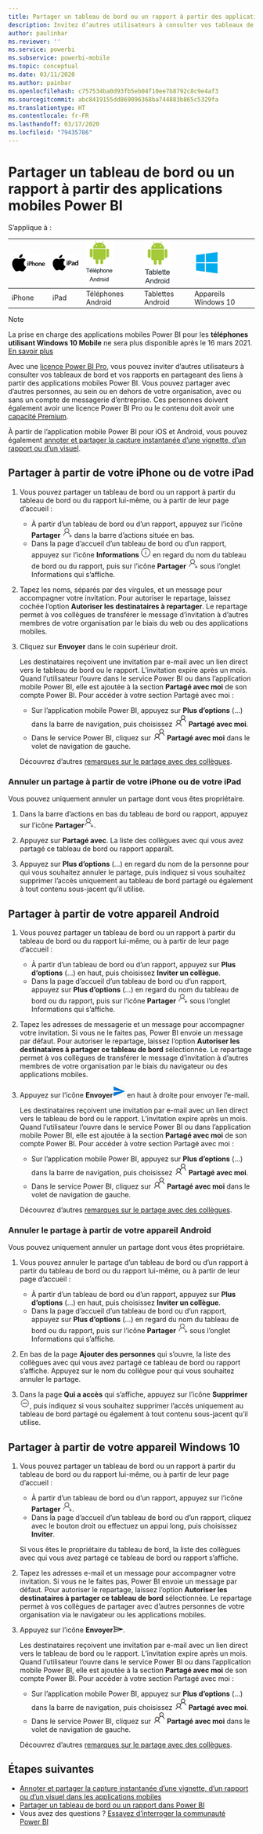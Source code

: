 ```yaml
---
title: Partager un tableau de bord ou un rapport à partir des applications mobiles Power BI
description: Invitez d’autres utilisateurs à consulter vos tableaux de bord et vos rapports en partageant des liens à partir des applications mobiles Power BI. Découvrez comment.
author: paulinbar
ms.reviewer: ''
ms.service: powerbi
ms.subservice: powerbi-mobile
ms.topic: conceptual
ms.date: 03/11/2020
ms.author: painbar
ms.openlocfilehash: c757534ba0d93fb5eb04f10ee7b8792c8c9e4af3
ms.sourcegitcommit: abc8419155dd869096368ba744883b865c5329fa
ms.translationtype: HT
ms.contentlocale: fr-FR
ms.lasthandoff: 03/17/2020
ms.locfileid: "79435786"
---
```

# <a name="share-a-dashboard-or-report-from-the-power-bi-mobile-apps"></a>Partager un tableau de bord ou un rapport à partir des applications mobiles Power BI
S’applique à :

| ![iPhone](./media/mobile-share-dashboard-from-the-mobile-apps/iphone-logo-50-px.png) | ![iPad](./media/mobile-share-dashboard-from-the-mobile-apps/ipad-logo-50-px.png) | ![Téléphone Android](./media/mobile-share-dashboard-from-the-mobile-apps/android-phone-logo-50-px.png) | ![Tablette Android](./media/mobile-share-dashboard-from-the-mobile-apps/android-tablet-logo-50-px.png) | ![Windows 10](./media/mobile-share-dashboard-from-the-mobile-apps/win-10-logo-50-px.png) |
|:--- |:--- |:--- |:--- |:--- |
| iPhone |iPad |Téléphones Android |Tablettes Android |Appareils Windows 10 |

>[!NOTE]
>La prise en charge des applications mobiles Power BI pour les **téléphones utilisant Windows 10 Mobile** ne sera plus disponible après le 16 mars 2021. [En savoir plus](https://go.microsoft.com/fwlink/?linkid=2121400)

Avec une [licence Power BI Pro](../../service-features-license-type.md), vous pouvez inviter d’autres utilisateurs à consulter vos tableaux de bord et vos rapports en partageant des liens à partir des applications mobiles Power BI. Vous pouvez partager avec d’autres personnes, au sein ou en dehors de votre organisation, avec ou sans un compte de messagerie d’entreprise. Ces personnes doivent également avoir une licence Power BI Pro ou le contenu doit avoir une [capacité Premium](../../service-premium-what-is.md).

À partir de l’application mobile Power BI pour iOS et Android, vous pouvez également [annoter et partager la capture instantanée d’une vignette, d’un rapport ou d’un visuel](mobile-annotate-and-share-a-tile-from-the-mobile-apps.md). 

## <a name="share-from-your-iphone-or-ipad"></a>Partager à partir de votre iPhone ou de votre iPad

1. Vous pouvez partager un tableau de bord ou un rapport à partir du tableau de bord ou du rapport lui-même, ou à partir de leur page d’accueil :
    *  À partir d’un tableau de bord ou d’un rapport, appuyez sur l’icône **Partager** ![icône Inviter](././media/mobile-share-dashboard-from-the-mobile-apps/power-bi-android-invite-icon-ss.png) dans la barre d’actions située en bas.
    *  Dans la page d’accueil d’un tableau de bord ou d’un rapport, appuyez sur l’icône **Informations** ![Informations supplémentaires](./media/mobile-share-dashboard-from-the-mobile-apps/power-bi-more-info-icon.png) en regard du nom du tableau de bord ou du rapport, puis sur l’icône **Partager** ![icône Inviter](./media/mobile-share-dashboard-from-the-mobile-apps/power-bi-android-invite-icon-ss.png) sous l’onglet Informations qui s’affiche.
2. Tapez les noms, séparés par des virgules, et un message pour accompagner votre invitation. Pour autoriser le repartage, laissez cochée l’option **Autoriser les destinataires à repartager**. Le repartage permet à vos collègues de transférer le message d’invitation à d’autres membres de votre organisation par le biais du web ou des applications mobiles.
3. Cliquez sur **Envoyer** dans le coin supérieur droit.
   
   Les destinataires reçoivent une invitation par e-mail avec un lien direct vers le tableau de bord ou le rapport. L’invitation expire après un mois. Quand l’utilisateur l’ouvre dans le service Power BI ou dans l’application mobile Power BI, elle est ajoutée à la section **Partagé avec moi** de son compte Power BI. Pour accéder à votre section Partagé avec moi :
   
   * Sur l’application mobile Power BI, appuyez sur **Plus d’options** (...) dans la barre de navigation, puis choisissez ![Partagé avec moi](./././media/mobile-share-dashboard-from-the-mobile-apps/power-bi-shared-with-me-icon.png) **Partagé avec moi**.
   * Dans le service Power BI, cliquez sur ![Partagé avec moi](./././media/mobile-share-dashboard-from-the-mobile-apps/power-bi-shared-with-me-icon.png) **Partagé avec moi** dans le volet de navigation de gauche.
   
   Découvrez d’autres [remarques sur le partage avec des collègues](../../service-share-dashboards.md).

### <a name="unshare-from-your-iphone-or-ipad"></a>Annuler un partage à partir de votre iPhone ou de votre iPad
Vous pouvez uniquement annuler un partage dont vous êtes propriétaire.

1. Dans la barre d’actions en bas du tableau de bord ou rapport, appuyez sur l’icône **Partager**![icône Partager](././media/mobile-share-dashboard-from-the-mobile-apps/power-bi-android-invite-icon-ss.png).
2. Appuyez sur **Partagé avec**. La liste des collègues avec qui vous avez partagé ce tableau de bord ou rapport apparaît.

3. Appuyez sur **Plus d’options** (...) en regard du nom de la personne pour qui vous souhaitez annuler le partage, puis indiquez si vous souhaitez supprimer l’accès uniquement au tableau de bord partagé ou également à tout contenu sous-jacent qu’il utilise.



## <a name="share-from-your-android-device"></a>Partager à partir de votre appareil Android
1. Vous pouvez partager un tableau de bord ou un rapport à partir du tableau de bord ou du rapport lui-même, ou à partir de leur page d’accueil :
    *  À partir d’un tableau de bord ou d’un rapport, appuyez sur **Plus d’options** (...) en haut, puis choisissez **Inviter un collègue**.
    *  Dans la page d’accueil d’un tableau de bord ou d’un rapport, appuyez sur **Plus d’options** (...) en regard du nom du tableau de bord ou du rapport, puis sur l’icône **Partager** ![icône Inviter](./media/mobile-share-dashboard-from-the-mobile-apps/power-bi-android-invite-icon-ss.png) sous l’onglet Informations qui s’affiche.
 
2. Tapez les adresses de messagerie et un message pour accompagner votre invitation. Si vous ne le faites pas, Power BI envoie un message par défaut. Pour autoriser le repartage, laissez l’option **Autoriser les destinataires à partager ce tableau de bord** sélectionnée. Le repartage permet à vos collègues de transférer le message d’invitation à d’autres membres de votre organisation par le biais du navigateur ou des applications mobiles.
   
3. Appuyez sur l’icône **Envoyer**![icône Envoyer](./media/mobile-share-dashboard-from-the-mobile-apps/power-bi-android-send-icon.png) en haut à droite pour envoyer l’e-mail.
   
    Les destinataires reçoivent une invitation par e-mail avec un lien direct vers le tableau de bord ou le rapport. L’invitation expire après un mois. Quand l’utilisateur l’ouvre dans le service Power BI ou dans l’application mobile Power BI, elle est ajoutée à la section **Partagé avec moi** de son compte Power BI. Pour accéder à votre section Partagé avec moi :
   * Sur l’application mobile Power BI, appuyez sur **Plus d’options** (...) dans la barre de navigation, puis choisissez ![Partagé avec moi](./././media/mobile-share-dashboard-from-the-mobile-apps/power-bi-shared-with-me-icon.png) **Partagé avec moi**.
   * Dans le service Power BI, cliquez sur ![Partagé avec moi](./././media/mobile-share-dashboard-from-the-mobile-apps/power-bi-shared-with-me-icon.png) **Partagé avec moi** dans le volet de navigation de gauche.
   
   Découvrez d’autres [remarques sur le partage avec des collègues](../../service-share-dashboards.md).


### <a name="unshare-from-your-android-device"></a>Annuler le partage à partir de votre appareil Android
Vous pouvez uniquement annuler un partage dont vous êtes propriétaire.

1. Vous pouvez annuler le partage d’un tableau de bord ou d’un rapport à partir du tableau de bord ou du rapport lui-même, ou à partir de leur page d’accueil :
    *  À partir d’un tableau de bord ou d’un rapport, appuyez sur **Plus d’options** (...) en haut, puis choisissez **Inviter un collègue**.
    *  Dans la page d’accueil d’un tableau de bord ou d’un rapport, appuyez sur **Plus d’options** (...) en regard du nom du tableau de bord ou du rapport, puis sur l’icône **Partager** ![icône Inviter](./media/mobile-share-dashboard-from-the-mobile-apps/power-bi-android-invite-icon-ss.png) sous l’onglet Informations qui s’affiche.

2. En bas de la page **Ajouter des personnes** qui s’ouvre, la liste des collègues avec qui vous avez partagé ce tableau de bord ou rapport s’affiche. Appuyez sur le nom du collègue pour qui vous souhaitez annuler le partage.
3. Dans la page **Qui a accès** qui s’affiche, appuyez sur l’icône **Supprimer** ![icône Supprimer](./media/mobile-share-dashboard-from-the-mobile-apps/power-bi-android-remove-icon.png), puis indiquez si vous souhaitez supprimer l’accès uniquement au tableau de bord partagé ou également à tout contenu sous-jacent qu’il utilise.

## <a name="share-from-your-windows-10-device"></a>Partager à partir de votre appareil Windows 10

1. Vous pouvez partager un tableau de bord ou un rapport à partir du tableau de bord ou du rapport lui-même, ou à partir de leur page d’accueil :
    * À partir d’un tableau de bord ou d’un rapport, appuyez sur l’icône **Partager** ![icône Inviter](./media/mobile-share-dashboard-from-the-mobile-apps/power-bi-android-invite-icon-ss.png).
    * Dans la page d’accueil d’un tableau de bord ou d’un rapport, cliquez avec le bouton droit ou effectuez un appui long, puis choisissez **Inviter**.
   
   Si vous êtes le propriétaire du tableau de bord, la liste des collègues avec qui vous avez partagé ce tableau de bord ou rapport s’affiche.

2. Tapez les adresses e-mail et un message pour accompagner votre invitation. Si vous ne le faites pas, Power BI envoie un message par défaut. Pour autoriser le repartage, laissez l’option **Autoriser les destinataires à partager ce tableau de bord** sélectionnée. Le repartage permet à vos collègues de partager avec d’autres personnes de votre organisation via le navigateur ou les applications mobiles.
   
3. Appuyez sur l’icône **Envoyer**![icône Envoyer](./media/mobile-share-dashboard-from-the-mobile-apps/pbi_win10ph_sendicon.png).
   
    Les destinataires reçoivent une invitation par e-mail avec un lien direct vers le tableau de bord ou le rapport. L’invitation expire après un mois. Quand l’utilisateur l’ouvre dans le service Power BI ou dans l’application mobile Power BI, elle est ajoutée à la section **Partagé avec moi** de son compte Power BI. Pour accéder à votre section Partagé avec moi :
   
   * Sur l’application mobile Power BI, appuyez sur **Plus d’options** (...) dans la barre de navigation, puis choisissez ![Partagé avec moi](./././media/mobile-share-dashboard-from-the-mobile-apps/power-bi-shared-with-me-icon.png) **Partagé avec moi**.
   * Dans le service Power BI, cliquez sur ![Partagé avec moi](./././media/mobile-share-dashboard-from-the-mobile-apps/power-bi-shared-with-me-icon.png) **Partagé avec moi** dans le volet de navigation de gauche.
   
   Découvrez d’autres [remarques sur le partage avec des collègues](../../service-share-dashboards.md).

## <a name="next-steps"></a>Étapes suivantes
* [Annoter et partager la capture instantanée d’une vignette, d’un rapport ou d’un visuel dans les applications mobiles](mobile-annotate-and-share-a-tile-from-the-mobile-apps.md)
* [Partager un tableau de bord ou un rapport dans Power BI](../../service-share-dashboards.md)
* Vous avez des questions ? [Essayez d’interroger la communauté Power BI](https://community.powerbi.com/)

